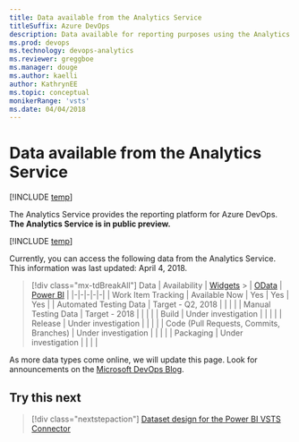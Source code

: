 ```yaml
---
title: Data available from the Analytics Service
titleSuffix: Azure DevOps
description: Data available for reporting purposes using the Analytics Service for Azure DevOps 
ms.prod: devops
ms.technology: devops-analytics
ms.reviewer: greggboe   
ms.manager: douge
ms.author: kaelli
author: KathrynEE
ms.topic: conceptual
monikerRange: 'vsts'
ms.date: 04/04/2018
---
```


# Data available from the Analytics Service

[!INCLUDE [temp](../../_shared/version-vsts-only.md)]

The Analytics Service provides the reporting platform for Azure DevOps. **The Analytics Service is in public preview.** 

[!INCLUDE [temp](../_shared/analytics-view-availability.md)]

Currently, you can access the following data from the Analytics Service. This information was last updated: April 4, 2018.

> [!div class="mx-tdBreakAll"]
> Data | Availability | [Widgets](./analytics-widgets-VSTS.md) > | [OData](../extend-analytics/index.md) | [Power BI](../powerbi/overview.md) |
> |-|-|-|-|-|
> | Work Item Tracking | Available Now | Yes | Yes | Yes |
> | Automated Testing Data | Target - Q2, 2018 |  |  |  |
> | Manual Testing Data | Target - 2018 |  |  |  |
> | Build | Under investigation |  |  |  |
> | Release | Under investigation |  |  |  |
> | Code (Pull Requests, Commits, Branches) | Under investigation |  |  |  |
> | Packaging | Under investigation |  |  |  |


As more data types come online, we will update this page. Look for announcements on the [Microsoft DevOps Blog](https://blogs.msdn.microsoft.com/devops/tag/reporting/).

<a id="q-a">  </a>
## Try this next
> [!div class="nextstepaction"]
> [Dataset design for the Power BI VSTS Connector](../powerbi/data-connector-dataset.md)
